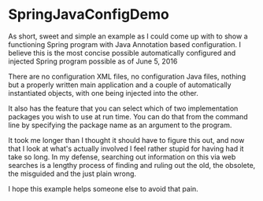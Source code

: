 # SpringJavaConfigDemo
As short, sweet and simple an example as I could come up with to show a functioning Spring program with Java Annotation based configuration.  I believe this is the most concise possible automatically configured and injected Spring program possible as of June 5, 2016

There are no configuration XML files, no configuration Java files, nothing but a properly written main application and a couple of
automatically instantiated objects, with one being injected into the other.

It also has the feature that you can select which of two implementation packages you wish to use at run time.  You can do that from the command line by specifying the package name as an argument to the program.

It took me longer than I thought it should have to figure this out, and now that I look at what's actually involved I feel rather stupid for having had it take so long.  In my defense, searching out information on this via web searches is a lengthy process of finding and ruling out the old, the obsolete, the misguided and the just plain wrong.

I hope this example helps someone else to avoid that pain.
